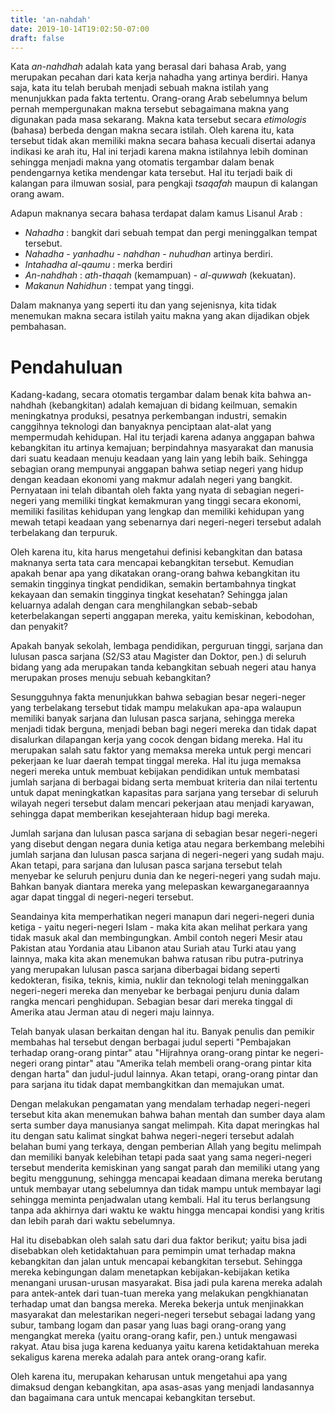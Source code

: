 ```yaml
---
title: 'an-nahdah'
date: 2019-10-14T19:02:50-07:00
draft: false
---
```


Kata *an-nahdhah* adalah kata yang berasal dari bahasa Arab, yang merupakan pecahan dari kata kerja nahadha yang artinya berdiri. Hanya saja, kata itu telah berubah menjadi sebuah makna istilah yang menunjukkan pada fakta tertentu. Orang-orang Arab sebelumnya belum pernah mempergunakan makna tersebut sebagaimana makna yang digunakan pada masa sekarang. Makna kata tersebut secara *etimologis* (bahasa) berbeda dengan makna secara istilah. Oleh karena itu, kata tersebut tidak akan memiliki makna secara bahasa kecuali disertai adanya indikasi ke arah itu, Hal ini terjadi karena makna istilahnya lebih dominan sehingga menjadi makna yang otomatis tergambar dalam benak pendengarnya ketika mendengar kata tersebut. Hal itu terjadi baik di kalangan para ilmuwan sosial, para pengkaji *tsaqafah* maupun di kalangan orang awam.

Adapun maknanya secara bahasa terdapat dalam kamus Lisanul Arab : 

 - *Nahadha* : bangkit dari sebuah tempat dan pergi meninggalkan tempat tersebut.
 - *Nahadha* - *yanhadhu* - *nahdhan* - *nuhudhan* artinya berdiri.
 - *Intahadha al-qaumu* : merka berdiri
 - *An-nahdhah* : *ath-thaqah* (kemampuan) - *al-quwwah* (kekuatan).
 - *Makanun Nahidhun* : tempat yang tinggi.

Dalam maknanya yang seperti itu dan yang sejenisnya, kita tidak menemukan makna secara istilah yaitu makna yang akan dijadikan objek pembahasan.

# Pendahuluan
Kadang-kadang, secara otomatis tergambar dalam benak kita bahwa an-nahdhah (kebangkitan) adalah kemajuan di bidang keilmuan, semakin meningkatnya produksi, pesatnya perkembangan industri, semakin canggihnya teknologi dan banyaknya penciptaan alat-alat yang mempermudah kehidupan. Hal itu terjadi karena adanya anggapan bahwa kebangkitan itu artinya kemajuan; berpindahnya masyarakat dan manusia dari suatu keadaan menuju keadaan yang lain yang lebih baik. Sehingga sebagian orang mempunyai anggapan bahwa setiap negeri yang hidup dengan keadaan ekonomi yang makmur adalah negeri yang bangkit. Pernyataan ini telah dibantah oleh fakta yang nyata di sebagian negeri-negeri yang memiliki tingkat kemakmuran yang tinggi secara ekonomi, memiliki fasilitas kehidupan yang lengkap dan memiliki kehidupan yang mewah tetapi keadaan yang sebenarnya dari negeri-negeri tersebut adalah terbelakang dan terpuruk.

Oleh karena itu, kita harus mengetahui definisi kebangkitan dan batasa maknanya serta tata cara mencapai kebangkitan tersebut. Kemudian apakah benar apa yang dikatakan orang-orang bahwa kebangkitan itu semakin tingginya tingkat pendidikan, semakin bertambahnya tingkat kekayaan dan semakin tingginya tingkat kesehatan? Sehingga jalan keluarnya adalah dengan cara menghilangkan sebab-sebab keterbelakangan seperti anggapan mereka, yaitu kemiskinan, kebodohan, dan penyakit?

Apakah banyak sekolah, lembaga pendidikan, perguruan tinggi, sarjana dan lulusan pasca sarjana (S2/S3 atau Magister dan Doktor, pen.) di seluruh bidang yang ada merupakan tanda kebangkitan sebuah negeri atau hanya merupakan proses menuju sebuah kebangkitan?

Sesungguhnya fakta menunjukkan bahwa sebagian besar negeri-neger yang terbelakang tersebut tidak mampu melakukan apa-apa walaupun memiliki banyak sarjana dan lulusan pasca sarjana, sehingga mereka menjadi tidak berguna, menjadi beban bagi negeri mereka dan tidak dapat disalurkan dilapangan kerja yang cocok dengan bidang mereka. Hal itu merupakan salah satu faktor yang memaksa mereka untuk pergi mencari pekerjaan ke luar daerah tempat tinggal mereka. Hal itu juga memaksa negeri mereka untuk membuat kebijakan pendidikan untuk membatasi jumlah sarjana di berbagai bidang serta membuat kriteria dan nilai tertentu untuk dapat meningkatkan kapasitas para sarjana yang tersebar di seluruh wilayah negeri tersebut dalam mencari pekerjaan atau menjadi karyawan, sehingga dapat memberikan kesejahteraan hidup bagi mereka.

Jumlah sarjana dan lulusan pasca sarjana di sebagian besar negeri-negeri yang disebut dengan negara dunia ketiga atau negara berkembang melebihi jumlah sarjana dan lulusan pasca sarjana di negeri-negeri yang sudah maju. Akan tetapi, para sarjana dan lulusan pasca sarjana tersebut telah menyebar ke seluruh penjuru dunia dan ke negeri-negeri yang sudah maju. Bahkan banyak diantara mereka yang melepaskan kewarganegaraannya agar dapat tinggal di negeri-negeri tersebut.

Seandainya kita memperhatikan negeri manapun dari negeri-negeri dunia ketiga - yaitu negeri-negeri Islam - maka kita akan melihat perkara yang tidak masuk akal dan membingungkan. Ambil contoh negeri Mesir atau Pakistan atau Yordania atau Libanon atau Suriah atau Turki atau yang lainnya, maka kita akan menemukan bahwa ratusan ribu putra-putrinya yang merupakan lulusan pasca sarjana diberbagai bidang seperti kedokteran, fisika, teknis, kimia, nuklir dan teknologi telah meninggalkan negeri-negeri mereka dan menyebar ke berbagai penjuru dunia dalam rangka mencari penghidupan. Sebagian besar dari mereka tinggal di Amerika atau Jerman atau di negeri maju lainnya.

Telah banyak ulasan berkaitan dengan hal itu. Banyak penulis dan pemikir membahas hal tersebut dengan berbagai judul seperti "Pembajakan terhadap orang-orang pintar" atau "Hijrahnya orang-orang pintar ke negeri-negeri orang pintar" atau "Amerika telah membeli orang-orang pintar kita dengan harta" dan judul-judul lainnya. Akan tetapi, orang-orang pintar dan para sarjana itu tidak dapat membangkitkan dan memajukan umat.

Dengan melakukan pengamatan yang mendalam terhadap negeri-negeri tersebut kita akan menemukan bahwa bahan mentah dan sumber daya alam serta sumber daya manusianya sangat melimpah. Kita dapat meringkas hal itu dengan satu kalimat singkat bahwa negeri-negeri tersebut adalah belahan bumi yang terkaya, dengan pemberian Allah yang begitu melimpah dan memiliki banyak kelebihan tetapi pada saat yang sama negeri-negeri tersebut menderita kemiskinan yang sangat parah dan memiliki utang yang begitu menggunung, sehingga mencapai keadaan dimana mereka berutang untuk membayar utang sebelumnya dan tidak mampu untuk membayar lagi sehingga meminta penjadwalan utang kembali. Hal itu terus berlangsung tanpa ada akhirnya dari waktu ke waktu hingga mencapai kondisi yang kritis dan lebih parah dari waktu sebelumnya.

Hal itu disebabkan oleh salah satu dari dua faktor berikut; yaitu bisa jadi disebabkan oleh ketidaktahuan para pemimpin umat terhadap makna kebangkitan dan jalan untuk mencapai kebangkitan tersebut. Sehingga mereka kebingungan dalam menetapkan kebijakan-kebijakan ketika menangani urusan-urusan masyarakat. Bisa jadi pula karena mereka adalah para antek-antek dari tuan-tuan mereka yang melakukan pengkhianatan terhadap umat dan bangsa mereka. Mereka bekerja untuk menjinakkan masyarakat dan melestarikan negeri-negeri tersebut sebagai ladang yang subur, tambang logam dan pasar yang luas bagi orang-orang yang mengangkat mereka (yaitu orang-orang kafir, pen.) untuk mengawasi rakyat. Atau bisa juga karena keduanya yaitu karena ketidaktahuan mereka sekaligus karena mereka adalah para antek orang-orang kafir.

Oleh karena itu, merupakan keharusan untuk mengetahui apa yang dimaksud dengan kebangkitan, apa asas-asas yang menjadi landasannya dan bagaimana cara untuk mencapai kebangkitan tersebut.